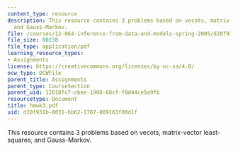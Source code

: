 ```yaml
---
content_type: resource
description: This resource contains 3 problems based on vecots, matrix-vector least-squares,
  and Gauss-Markov.
file: /courses/12-864-inference-from-data-and-models-spring-2005/d28f931b8031bb621767809163f00d1f_hmwk3.pdf
file_size: 80238
file_type: application/pdf
learning_resource_types:
- Assignments
license: https://creativecommons.org/licenses/by-nc-sa/4.0/
ocw_type: OCWFile
parent_title: Assignments
parent_type: CourseSection
parent_uid: 12018fc7-cbee-1908-68cf-f8d44ce5a9fb
resourcetype: Document
title: hmwk3.pdf
uid: d28f931b-8031-bb62-1767-809163f00d1f
---
```

This resource contains 3 problems based on vecots, matrix-vector least-squares, and Gauss-Markov.